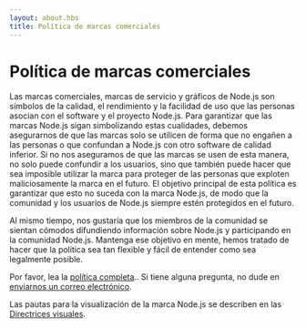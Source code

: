```yaml
---
layout: about.hbs
title: Política de marcas comerciales
---
```

# Política de marcas comerciales

Las marcas comerciales, marcas de servicio y gráficos de Node.js son símbolos de 
la calidad, el rendimiento y la facilidad de uso que las personas asocian con el 
software y el proyecto Node.js. Para garantizar que las marcas Node.js sigan simbolizando 
estas cualidades, debemos asegurarnos de que las marcas solo se utilicen de 
forma que no engañen a las personas o que confundan a Node.js con otro software 
de calidad inferior. Si no nos aseguramos de que las marcas se usen de esta manera, 
no solo puede confundir a los usuarios, sino que también puede hacer que sea imposible 
utilizar la marca para proteger de las personas que exploten maliciosamente la marca 
en el futuro. El objetivo principal de esta política es garantizar que esto no suceda 
con la marca Node.js, de modo que la comunidad y los usuarios de Node.js siempre estén 
protegidos en el futuro.

Al mismo tiempo, nos gustaría que los miembros de la comunidad se sientan cómodos 
difundiendo información sobre Node.js y participando en la comunidad Node.js. 
Mantenga ese objetivo en mente, hemos tratado de hacer que la política sea 
tan flexible y fácil de entender como sea legalmente posible.

Por favor, lea la [política completa](/static/documents/trademark-policy.pdf)..
Si tiene alguna pregunta, no dude en [enviarnos un correo electrónico](mailto:trademark@omarjs.org).

Las pautas para la visualización de la marca Node.js 
se describen en las [Directrices visuales](/static/documents/foundation-visual-guidelines.pdf).
